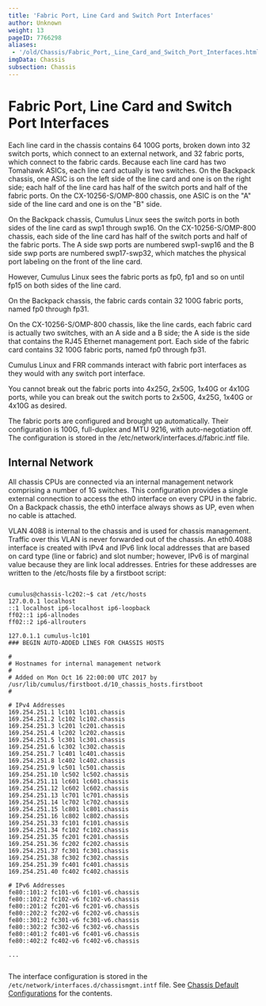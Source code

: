 ```yaml
---
title: 'Fabric Port, Line Card and Switch Port Interfaces'
author: Unknown
weight: 13
pageID: 7766298
aliases:
 - '/old/Chassis/Fabric_Port,_Line_Card_and_Switch_Port_Interfaces.html'
imgData: Chassis
subsection: Chassis
---
```

# Fabric Port, Line Card and Switch Port Interfaces

Each line card in the chassis contains 64 100G ports, broken down into
32 switch ports, which connect to an external network, and 32 fabric
ports, which connect to the fabric cards. Because each line card has two
Tomahawk ASICs, each line card actually is two switches. On the Backpack
chassis, one ASIC is on the left side of the line card and one is on the
right side; each half of the line card has half of the switch ports and
half of the fabric ports. On the CX-10256-S/OMP-800 chassis, one ASIC is
on the "A" side of the line card and one is on the "B" side.

On the Backpack chassis, Cumulus Linux sees the switch ports in both
sides of the line card as swp1 through swp16. On the CX-10256-S/OMP-800
chassis, each side of the line card has half of the switch ports and
half of the fabric ports. The A side swp ports are numbered swp1-swp16
and the B side swp ports are numbered swp17-swp32, which matches the
physical port labeling on the front of the line card.

However, Cumulus Linux sees the fabric ports as fp0, fp1 and so on until
fp15 on both sides of the line card.

On the Backpack chassis, the fabric cards contain 32 100G fabric ports,
named fp0 through fp31.

On the CX-10256-S/OMP-800 chassis, like the line cards, each fabric card
is actually two switches, with an A side and a B side; the A side is the
side that contains the RJ45 Ethernet management port. Each side of the
fabric card contains 32 100G fabric ports, named fp0 through fp31.

Cumulus Linux and FRR commands interact with fabric port interfaces as
they would with any switch port interface.

You cannot break out the fabric ports into 4x25G, 2x50G, 1x40G or 4x10G
ports, while you can break out the switch ports to 2x50G, 4x25G, 1x40G
or 4x10G as desired.

The fabric ports are configured and brought up automatically. Their
configuration is 100G, full-duplex and MTU 9216, with auto-negotiation
off. The configuration is stored in the
/etc/network/interfaces.d/fabric.intf file.

## Internal Network

All chassis CPUs are connected via an internal management network
comprising a number of 1G switches. This configuration provides a single
external connection to access the eth0 interface on every CPU in the
fabric. On a Backpack chassis, the eth0 interface always shows as UP,
even when no cable is attached.

VLAN 4088 is internal to the chassis and is used for chassis management.
Traffic over this VLAN is never forwarded out of the chassis. An
eth0.4088 interface is created with IPv4 and IPv6 link local addresses
that are based on card type (line or fabric) and slot number; however,
IPv6 is of marginal value because they are link local addresses. Entries
for these addresses are written to the /etc/hosts file by a firstboot
script:

```

cumulus@chassis-lc202:~$ cat /etc/hosts
127.0.0.1 localhost
::1 localhost ip6-localhost ip6-loopback
ff02::1 ip6-allnodes
ff02::2 ip6-allrouters

127.0.1.1 cumulus-lc101
### BEGIN AUTO-ADDED LINES FOR CHASSIS HOSTS

#
# Hostnames for internal management network
#
# Added on Mon Oct 16 22:00:00 UTC 2017 by /usr/lib/cumulus/firstboot.d/10_chassis_hosts.firstboot
#

# IPv4 Addresses
169.254.251.1 lc101 lc101.chassis
169.254.251.2 lc102 lc102.chassis
169.254.251.3 lc201 lc201.chassis
169.254.251.4 lc202 lc202.chassis
169.254.251.5 lc301 lc301.chassis
169.254.251.6 lc302 lc302.chassis
169.254.251.7 lc401 lc401.chassis
169.254.251.8 lc402 lc402.chassis
169.254.251.9 lc501 lc501.chassis
169.254.251.10 lc502 lc502.chassis
169.254.251.11 lc601 lc601.chassis
169.254.251.12 lc602 lc602.chassis
169.254.251.13 lc701 lc701.chassis
169.254.251.14 lc702 lc702.chassis
169.254.251.15 lc801 lc801.chassis
169.254.251.16 lc802 lc802.chassis
169.254.251.33 fc101 fc101.chassis
169.254.251.34 fc102 fc102.chassis
169.254.251.35 fc201 fc201.chassis
169.254.251.36 fc202 fc202.chassis
169.254.251.37 fc301 fc301.chassis
169.254.251.38 fc302 fc302.chassis
169.254.251.39 fc401 fc401.chassis
169.254.251.40 fc402 fc402.chassis

# IPv6 Addresses
fe80::101:2 fc101-v6 fc101-v6.chassis
fe80::102:2 fc102-v6 fc102-v6.chassis
fe80::201:2 fc201-v6 fc201-v6.chassis
fe80::202:2 fc202-v6 fc202-v6.chassis
fe80::301:2 fc301-v6 fc301-v6.chassis
fe80::302:2 fc302-v6 fc302-v6.chassis
fe80::401:2 fc401-v6 fc401-v6.chassis
fe80::402:2 fc402-v6 fc402-v6.chassis
 
...


```

The interface configuration is stored in the
`/etc/network/interfaces.d/chassismgmt.intf` file. See [Chassis Default
Configurations](/old/Chassis/Chassis_Default_Configurations.html) for
the contents.

